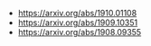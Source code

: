 + https://arxiv.org/abs/1910.01108
+ https://arxiv.org/abs/1909.10351
+ https://arxiv.org/abs/1908.09355
